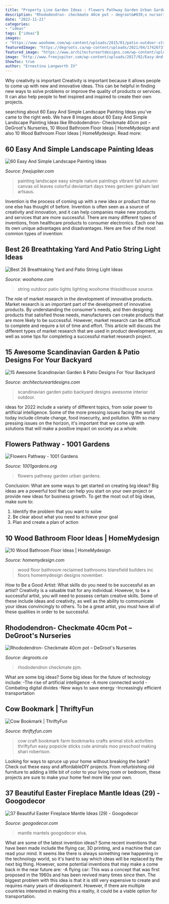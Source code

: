 ```yaml
---
title: "Property Line Garden Ideas : Flowers Pathway Garden Urban Gardens"
description: "Rhododendron- checkmate 40cm pot – degroot&#039;s nurseries"
date: "2022-11-21"
categories:
- "ideas"
tags: ["ideas"]
images:
- "https://www.woohome.com/wp-content/uploads/2015/01/patio-outdoor-string-lights-woohome-26.jpg"
featuredImage: "https://degroots.ca/wp-content/uploads/2021/04/174267375_768608984045504_637572430649275518_n-1-1152x1536.jpg"
featured_image: "https://www.architectureartdesigns.com/wp-content/uploads/2015/05/15-Awesome-Scandinavian-Garden-Patio-Designs-For-Your-Backyard-12.jpg"
image: "http://www.freejupiter.com/wp-content/uploads/2017/02/Easy-And-Simple-Landscape-Painting-Ideas-1.jpg"
ShowToc: true
author: "Ernestina Langworth IV"
---
```



Why creativity is important
Creativity is important because it allows people to come up with new and innovative ideas. This can be helpful in finding new ways to solve problems or improve the quality of products or services. It can also help people to feel inspired and inspired to create their own projects.

	

		
searching about 60 Easy And Simple Landscape Painting Ideas you've came to the right web. We have 8 Images about 60 Easy And Simple Landscape Painting Ideas like Rhododendron- Checkmate 40cm pot – DeGroot&#039;s Nurseries, 10 Wood Bathroom Floor Ideas | HomeMydesign and also 10 Wood Bathroom Floor Ideas | HomeMydesign. Read more:
		
    
## 60 Easy And Simple Landscape Painting Ideas

<img loading=lazy src="http://www.freejupiter.com/wp-content/uploads/2017/02/Easy-And-Simple-Landscape-Painting-Ideas-1.jpg" onerror="this.onerror=null;this.src='https://tse2.mm.bing.net/th?id=OIP.rtzM1U9felK_PbJ2VwlcgAHaSo&amp;pid=15.1';" alt="60 Easy And Simple Landscape Painting Ideas">

_Source: freejupiter.com_

>painting landscape easy simple nature paintings vibrant fall autumn canvas oil leaves colorful deviantart days trees gercken graham last artsaus. 

	

Invention is the process of coming up with a new idea or product that no one else has thought of before. Invention is often seen as a source of creativity and innovation, and it can help companies make new products and services that are more successful. There are many different types of inventions, from healthcare products to consumer electronics. Each one has its own unique advantages and disadvantages. Here are five of the most common types of invention: 

    
## Best 26 Breathtaking Yard And Patio String Light Ideas

<img loading=lazy src="https://www.woohome.com/wp-content/uploads/2015/01/patio-outdoor-string-lights-woohome-26.jpg" onerror="this.onerror=null;this.src='https://tse3.mm.bing.net/th?id=OIP.YIVpFQDw9oYBz58afC9NBAHaLH&amp;pid=15.1';" alt="Best 26 Breathtaking Yard and Patio String Light Ideas">

_Source: woohome.com_

>string outdoor patio lights lighting woohome thisoldhouse source. 

	

The role of market research in the development of innovative products.
Market research is an important part of the development of innovative products. By understanding the consumer's needs, and then designing products that satisfied those needs, manufacturers can create products that are more likely to be successful. However, market research can be difficult to complete and require a lot of time and effort. This article will discuss the different types of market research that are used in product development, as well as some tips for completing a successful market research project.

    
## 15 Awesome Scandinavian Garden &amp; Patio Designs For Your Backyard

<img loading=lazy src="https://www.architectureartdesigns.com/wp-content/uploads/2015/05/15-Awesome-Scandinavian-Garden-Patio-Designs-For-Your-Backyard-12.jpg" onerror="this.onerror=null;this.src='https://tse4.mm.bing.net/th?id=OIP.30JU5sTEcKUDChs3xn9b3wHaE8&amp;pid=15.1';" alt="15 Awesome Scandinavian Garden &amp; Patio Designs For Your Backyard">

_Source: architectureartdesigns.com_

>scandinavian garden patio backyard designs awesome interior outdoor. 

	

ideas for 2022 include a variety of different topics, from solar power to artificial intelligence. Some of the more pressing issues facing the world today include climate change, food insecurity, and pollution. With so many pressing issues on the horizon, it's important that we come up with solutions that will make a positive impact on society as a whole.

    
## Flowers Pathway - 1001 Gardens

<img loading=lazy src="https://www.1001gardens.org/wp-content/uploads/2014/04/garden-flowers.jpg" onerror="this.onerror=null;this.src='https://tse2.mm.bing.net/th?id=OIP.hBJWvu_FBw-SA4FuXLKYKQHaJ4&amp;pid=15.1';" alt="Flowers Pathway - 1001 Gardens">

_Source: 1001gardens.org_

>flowers pathway garden urban gardens. 

	

Conclusion: What are some ways to get started on creating big ideas?
Big ideas are a powerful tool that can help you start on your own project or provide new ideas for business growth. To get the most out of big ideas, make sure to:
1. Identify the problem that you want to solve
2. Be clear about what you need to achieve your goal
3. Plan and create a plan of action

    
## 10 Wood Bathroom Floor Ideas | HomeMydesign

<img loading=lazy src="http://homemydesign.com/wp-content/uploads/2013/11/reclaimed-wood-floor-bathrooms.jpg" onerror="this.onerror=null;this.src='https://tse1.mm.bing.net/th?id=OIP.kCrkkAf7aRT9KwaEqBt2eQHaLX&amp;pid=15.1';" alt="10 Wood Bathroom Floor Ideas | HomeMydesign">

_Source: homemydesign.com_

>wood floor bathroom reclaimed bathrooms blansfield builders inc floors homemydesign designs november. 

	

How to Be a Good Artist: What skills do you need to be successful as an artist?
Creativity is a valuable trait for any individual. However, to be a successful artist, you will need to possess certain creative skills. Some of these include ideas and creativity, as well as the ability to communicate your ideas convincingly to others. To be a great artist, you must have all of these qualities in order to be successful.

    
## Rhododendron- Checkmate 40cm Pot – DeGroot&#039;s Nurseries

<img loading=lazy src="https://degroots.ca/wp-content/uploads/2021/04/174267375_768608984045504_637572430649275518_n-1-1152x1536.jpg" onerror="this.onerror=null;this.src='https://tse2.mm.bing.net/th?id=OIP.IOPz4Pcz4LvVACSu29oKvgHaJ4&amp;pid=15.1';" alt="Rhododendron- Checkmate 40cm pot – DeGroot&#039;s Nurseries">

_Source: degroots.ca_

>rhododendron checkmate pjm. 

	

What are some big ideas?
Some big ideas for the future of technology include: 
-The rise of artificial intelligence 
-A more connected world 
-Combating digital divides 
-New ways to save energy 
-Increasingly efficient transportation

    
## Cow Bookmark | ThriftyFun

<img loading=lazy src="http://img.thrfun.com/img/014/259/cow_bookmark_1_fancy.jpg" onerror="this.onerror=null;this.src='https://tse3.mm.bing.net/th?id=OIP.RBelBx71vopUrMiTrzEcbgHaK-&amp;pid=15.1';" alt="Cow Bookmark | ThriftyFun">

_Source: thriftyfun.com_

>cow craft bookmark farm bookmarks crafts animal stick activities thriftyfun easy popsicle sticks cute animals moo preschool making shari robertson. 

	

Looking for ways to spruce up your home without breaking the bank? Check out these easy and affordableDIY projects. From refurbishing old furniture to adding a little bit of color to your living room or bedroom, these projects are sure to make your home feel more like your own.

    
## 37 Beautiful Easter Fireplace Mantle Ideas (29) - Googodecor

<img loading=lazy src="https://i0.wp.com/googodecor.com/wp-content/uploads/2019/03/37-Beautiful-Easter-Fireplace-Mantle-Ideas-29.jpg?fit=1200%2C1800&amp;ssl=1" onerror="this.onerror=null;this.src='https://tse1.mm.bing.net/th?id=OIP.aARGEO-WSf6CAE0kwGid3gHaLH&amp;pid=15.1';" alt="37 Beautiful Easter Fireplace Mantle Ideas (29) - Googodecor">

_Source: googodecor.com_

>mantle mantels googodecor elva. 

	

What are some of the latest invention ideas?
Some recent inventions that have been made include the flying car, 3D printing, and a machine that can read your mind. It seems like there is always something new happening in the technology world, so it's hard to say which ideas will be replaced by the next big thing. However, some potential inventions that may make a come back in the near future are: 
-A flying car: This was a concept that was first proposed in the 1960s and has been revived many times since then. The biggest problem with this idea is that it is still very expensive to create and requires many years of development. However, if there are multiple countries interested in making this a reality, it could be a viable option for transportation.

